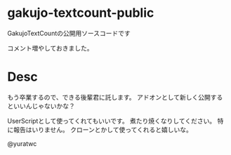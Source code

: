 # gakujo-textcount-public
GakujoTextCountの公開用ソースコードです

コメント増やしておきました。

# Desc
もう卒業するので、できる後輩君に託します。
アドオンとして新しく公開するといいんじゃないかな？

UserScriptとして使ってくれてもいいです。
煮たり焼くなりしてください。
特に報告はいりません。
クローンとかして使ってくれると嬉しいな。


@yuratwc
